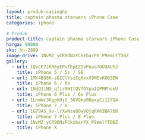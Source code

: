 ```yaml
---
layout: produk-casinghp
title: captain phasma starwars iPhone Case
categories: iphone

# Produk
product-title: captain phasma starwars iPhone Case
harga: 90000
sku: hn-2899
image-drive: 1NvMZ_yCR9ONzFCkzbarPX_P9emlfTDBZ
gallery:
  - url: 1QvCE7JKR6yEPvfEpEZIVPuua7OU9AUhJ
    title: iPhone 5 / 5s / SE
  - url: 1MY4BG6K-zGIClYszCqKxxX9MEvKO03DW
    title: iPhone 6 / 6s
  - url: 1NdQ1iND_qfir0HItQVfOYpaIQPMPhooU
    title: iPhone 6 Plus / 6s Plus
  - url: 1LnmWc36gpk0jU_36VQkp0UpxyCi127Q4
    title: iPhone 7 / 8
  - url: 1G79AS_9v-lrXwNsuBOwVQjqRK63BA7bR
    title: iPhone 7 Plus / 8 Plus
  - url: 1NvMZ_yCR9ONzFCkzbarPX_P9emlfTDBZ
    title: iPhone X
---
```

